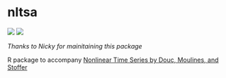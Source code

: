# nltsa  
<a href="https://github.com/nickpoison"><img src="https://img.shields.io/badge/NickyPoison-approved-ff69b4.svg?style=flat"></a> <a href="https://github.com/nickpoison"><img src="https://img.shields.io/badge/CRAN%20Assholes-avoided-orange.svg"></a>

_Thanks to Nicky for mainitaining this package_

R package to accompany [Nonlinear Time Series by Douc, Moulines, and Stoffer](http://www.stat.pitt.edu/stoffer/nltsa/)

